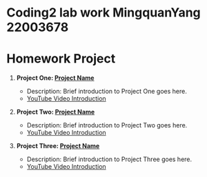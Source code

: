 # Coding2 lab work MingquanYang 22003678
# Homework Project

1. **Project One: [Project Name](#)**
   - Description: Brief introduction to Project One goes here.
   - [YouTube Video Introduction](https://www.youtube.com/watch?v=0Bhqpi2NIuE)

2. **Project Two: [Project Name](#)**
   - Description: Brief introduction to Project Two goes here.
   - [YouTube Video Introduction](https://www.youtube.com/watch?v=4kfhPawyDj8)

3. **Project Three: [Project Name](#)**
   - Description: Brief introduction to Project Three goes here.
   - [YouTube Video Introduction](https://www.youtube.com/shorts/LTps6gdDxfA)

